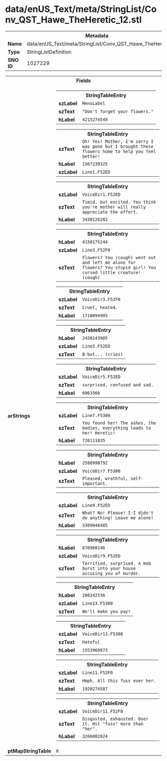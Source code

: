 <h1>data/enUS_Text/meta/StringList/Conv_QST_Hawe_TheHeretic_12.stl</h1><table><tr><th colspan="100%">Metadata</th></tr><tr><td><b>Name</b></td><td>data/enUS_Text/meta/StringList/Conv_QST_Hawe_TheHeretic_12.stl</td></tr><tr><td><b>Type</b></td><td>StringListDefinition</td></tr><tr><td><b>SNO ID</b></td><td>1027229</td></tr></table>

<table><tr><th colspan="100%">Fields</th></tr><tr><td><b>arStrings</b></td><td><table><tr><th colspan="100%">StringTableEntry</th></tr><tr><td><b>szLabel</b></td><td><code>MenuLabel</code></td></tr><tr><td><b>szText</b></td><td><code>"Don't forget your flowers."</code></td></tr><tr><td><b>hLabel</b></td><td><code>4215274549</code></td></tr></table>


<table><tr><th colspan="100%">StringTableEntry</th></tr><tr><td><b>szText</b></td><td><code>Oh! Yes! Mother, I'm sorry I was gone but I brought these flowers home to help you feel better!</code></td></tr><tr><td><b>hLabel</b></td><td><code>1567239325</code></td></tr><tr><td><b>szLabel</b></td><td><code>Line1.F52ED</code></td></tr></table>


<table><tr><th colspan="100%">StringTableEntry</th></tr><tr><td><b>szLabel</b></td><td><code>VoiceDir1.F52ED</code></td></tr><tr><td><b>szText</b></td><td><code>Timid, but excited. You think you're mother will really appreciate the effort.</code></td></tr><tr><td><b>hLabel</b></td><td><code>3430126282</code></td></tr></table>


<table><tr><th colspan="100%">StringTableEntry</th></tr><tr><td><b>hLabel</b></td><td><code>4150175244</code></td></tr><tr><td><b>szLabel</b></td><td><code>Line3.F52F0</code></td></tr><tr><td><b>szText</b></td><td><code>Flowers? You (cough) went out and left me alone for flowers? You stupid girl! You cursed little creature! (cough)</code></td></tr></table>


<table><tr><th colspan="100%">StringTableEntry</th></tr><tr><td><b>szLabel</b></td><td><code>VoiceDir3.F52F0</code></td></tr><tr><td><b>szText</b></td><td><code>Cruel, heated.</code></td></tr><tr><td><b>hLabel</b></td><td><code>1718094905</code></td></tr></table>


<table><tr><th colspan="100%">StringTableEntry</th></tr><tr><td><b>hLabel</b></td><td><code>2438143905</code></td></tr><tr><td><b>szLabel</b></td><td><code>Line5.F52ED</code></td></tr><tr><td><b>szText</b></td><td><code>B-but... (cries)</code></td></tr></table>


<table><tr><th colspan="100%">StringTableEntry</th></tr><tr><td><b>szLabel</b></td><td><code>VoiceDir5.F52ED</code></td></tr><tr><td><b>szText</b></td><td><code>surprised, confused and sad.</code></td></tr><tr><td><b>hLabel</b></td><td><code>6063566</code></td></tr></table>


<table><tr><th colspan="100%">StringTableEntry</th></tr><tr><td><b>szLabel</b></td><td><code>Line7.F5300</code></td></tr><tr><td><b>szText</b></td><td><code>You found her! The ashes, the bodies, everything leads to her! Heretic!</code></td></tr><tr><td><b>hLabel</b></td><td><code>726111835</code></td></tr></table>


<table><tr><th colspan="100%">StringTableEntry</th></tr><tr><td><b>hLabel</b></td><td><code>2588998792</code></td></tr><tr><td><b>szLabel</b></td><td><code>VoiceDir7.F5300</code></td></tr><tr><td><b>szText</b></td><td><code>Pleased, wrathful, self-important.</code></td></tr></table>


<table><tr><th colspan="100%">StringTableEntry</th></tr><tr><td><b>szLabel</b></td><td><code>Line9.F52ED</code></td></tr><tr><td><b>szText</b></td><td><code>What? No! Please! I-I didn't do anything! Leave me alone!</code></td></tr><tr><td><b>hLabel</b></td><td><code>3309048485</code></td></tr></table>


<table><tr><th colspan="100%">StringTableEntry</th></tr><tr><td><b>hLabel</b></td><td><code>876968146</code></td></tr><tr><td><b>szLabel</b></td><td><code>VoiceDir9.F52ED</code></td></tr><tr><td><b>szText</b></td><td><code>Terrified, surprised. A mob burst into your house accusing you of murder.</code></td></tr></table>


<table><tr><th colspan="100%">StringTableEntry</th></tr><tr><td><b>hLabel</b></td><td><code>208242536</code></td></tr><tr><td><b>szLabel</b></td><td><code>Line13.F5300</code></td></tr><tr><td><b>szText</b></td><td><code>We'll make you pay!</code></td></tr></table>


<table><tr><th colspan="100%">StringTableEntry</th></tr><tr><td><b>szLabel</b></td><td><code>VoiceDir13.F5300</code></td></tr><tr><td><b>szText</b></td><td><code>Hateful</code></td></tr><tr><td><b>hLabel</b></td><td><code>1553969973</code></td></tr></table>


<table><tr><th colspan="100%">StringTableEntry</th></tr><tr><td><b>szLabel</b></td><td><code>Line11.F52F0</code></td></tr><tr><td><b>szText</b></td><td><code>Hmph. All this fuss over her.</code></td></tr><tr><td><b>hLabel</b></td><td><code>1920274587</code></td></tr></table>


<table><tr><th colspan="100%">StringTableEntry</th></tr><tr><td><b>szLabel</b></td><td><code>VoiceDir11.F52F0</code></td></tr><tr><td><b>szText</b></td><td><code>Disgusted, exhausted. Over it. Hit "fuss" more than "her".</code></td></tr><tr><td><b>hLabel</b></td><td><code>3266002024</code></td></tr></table>


</td></tr><tr><td><b>ptMapStringTable</b></td><td><code>0</code></td></tr></table>

